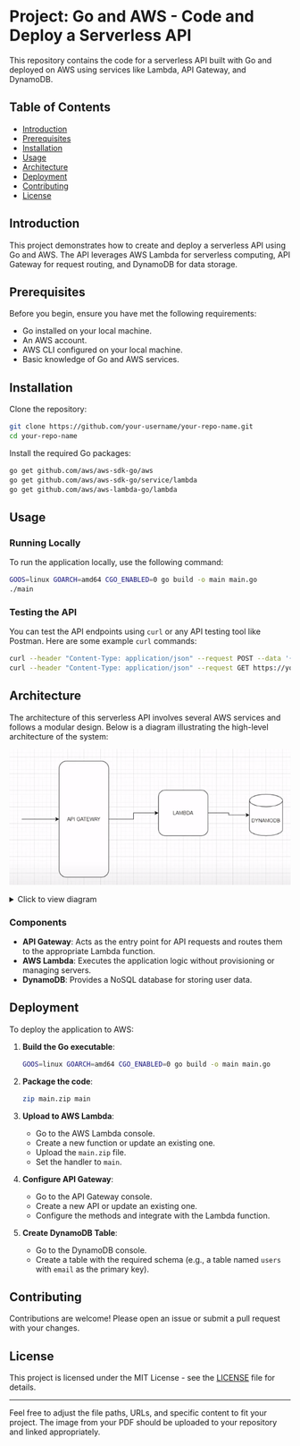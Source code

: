 # Project: Go and AWS - Code and Deploy a Serverless API

This repository contains the code for a serverless API built with Go and deployed on AWS using services like Lambda, API Gateway, and DynamoDB.

## Table of Contents

- [Introduction](#introduction)
- [Prerequisites](#prerequisites)
- [Installation](#installation)
- [Usage](#usage)
- [Architecture](#architecture)
- [Deployment](#deployment)
- [Contributing](#contributing)
- [License](#license)

## Introduction

This project demonstrates how to create and deploy a serverless API using Go and AWS. The API leverages AWS Lambda for serverless computing, API Gateway for request routing, and DynamoDB for data storage.

## Prerequisites

Before you begin, ensure you have met the following requirements:
- Go installed on your local machine.
- An AWS account.
- AWS CLI configured on your local machine.
- Basic knowledge of Go and AWS services.

## Installation

Clone the repository:

```bash
git clone https://github.com/your-username/your-repo-name.git
cd your-repo-name
```

Install the required Go packages:

```bash
go get github.com/aws/aws-sdk-go/aws
go get github.com/aws/aws-sdk-go/service/lambda
go get github.com/aws/aws-lambda-go/lambda
```

## Usage

### Running Locally

To run the application locally, use the following command:

```bash
GOOS=linux GOARCH=amd64 CGO_ENABLED=0 go build -o main main.go
./main
```

### Testing the API

You can test the API endpoints using `curl` or any API testing tool like Postman. Here are some example `curl` commands:

```bash
curl --header "Content-Type: application/json" --request POST --data '{"email": "jose@gmail.com", "firstName": "Jose", "lastName": "Hurtado"}' https://your-api-endpoint
curl --header "Content-Type: application/json" --request GET https://your-api-endpoint?email=jose@gmail.com
```

## Architecture

The architecture of this serverless API involves several AWS services and follows a modular design. Below is a diagram illustrating the high-level architecture of the system:

![Architecture Diagram](images/Architecture.png)

<details>
<summary>Click to view diagram</summary>
![Architecture Image from PDF](file-37mM7kxTQkPjeQ4jtwpSU6TV#page=24)
</details>

### Components

- **API Gateway**: Acts as the entry point for API requests and routes them to the appropriate Lambda function.
- **AWS Lambda**: Executes the application logic without provisioning or managing servers.
- **DynamoDB**: Provides a NoSQL database for storing user data.

## Deployment

To deploy the application to AWS:

1. **Build the Go executable**:

   ```bash
   GOOS=linux GOARCH=amd64 CGO_ENABLED=0 go build -o main main.go
   ```

2. **Package the code**:

   ```bash
   zip main.zip main
   ```

3. **Upload to AWS Lambda**:
   - Go to the AWS Lambda console.
   - Create a new function or update an existing one.
   - Upload the `main.zip` file.
   - Set the handler to `main`.

4. **Configure API Gateway**:
   - Go to the API Gateway console.
   - Create a new API or update an existing one.
   - Configure the methods and integrate with the Lambda function.

5. **Create DynamoDB Table**:
   - Go to the DynamoDB console.
   - Create a table with the required schema (e.g., a table named `users` with `email` as the primary key).

## Contributing

Contributions are welcome! Please open an issue or submit a pull request with your changes.

## License

This project is licensed under the MIT License - see the [LICENSE](LICENSE) file for details.

---

Feel free to adjust the file paths, URLs, and specific content to fit your project. The image from your PDF should be uploaded to your repository and linked appropriately.
